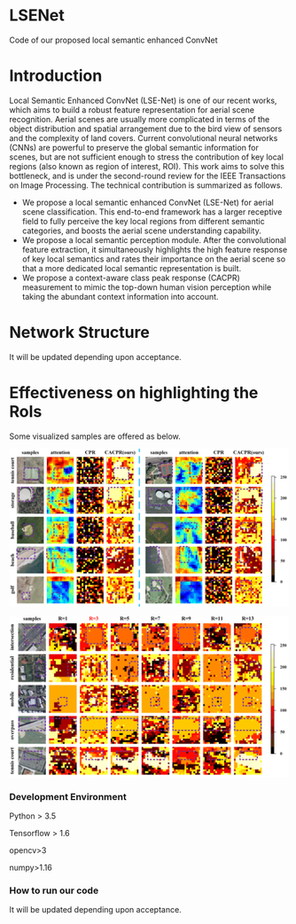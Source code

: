 # LSENet
Code of our proposed local semantic enhanced ConvNet
# Introduction
Local Semantic Enhanced ConvNet (LSE-Net) is one of our recent works, which aims to build a robust feature representation for aerial scene recognition.
Aerial scenes are usually more complicated in terms of the object distribution and spatial arrangement due to the bird view of sensors and the complexity of land covers.
Current convolutional neural networks (CNNs) are powerful to preserve the global semantic information for scenes, but are not sufficient enough to stress the contribution of key local regions (also known as region of interest, ROI).
This work aims to solve this bottleneck, and is under the second-round review for the IEEE Transactions on Image Processing. The technical contribution is summarized as follows.
  - We propose a local semantic enhanced ConvNet (LSE-Net) for aerial scene classification. This end-to-end framework has a larger receptive field to fully perceive the key local regions from different semantic categories, and boosts the aerial scene understanding capability.
  - We propose a local semantic perception module. After the convolutional feature extraction, it simultaneously highlights the high feature response of key local semantics and rates their importance on the aerial scene so that a more dedicated local semantic representation is built.
  -  We propose a context-aware class peak response (CACPR) measurement to mimic the top-down human vision perception while taking the abundant context information into account.

# Network Structure
It will be updated depending upon acceptance.

# Effectiveness on highlighting the RoIs

Some visualized samples are offered as below.

![avatar](/Fig1.png)

![avatar](/Fig2.png)

### Development Environment

Python > 3.5

Tensorflow > 1.6

opencv>3

numpy>1.16

### How to run our code
It will be updated depending upon acceptance.
